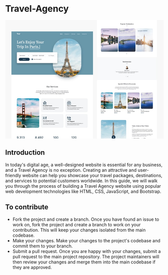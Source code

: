 # Travel-Agency

![Tailus astro based theme](https://github.com/DumindUdara/Travel-Agency/blob/master/Planing%20Desing.jpg)

## Introduction

In today's digital age, a well-designed website is essential for any business, and a Travel Agency is no exception. Creating an attractive and user-friendly website can help you showcase your travel packages, destinations, and services to potential customers worldwide. In this guide, we will walk you through the process of building a Travel Agency website using popular web development technologies like HTML, CSS, JavaScript, and Bootstrap.

## To contribute

- Fork the project and create a branch. Once you have found an issue to work on, fork the project and create a branch to work on your contribution. This will keep your changes isolated from the main codebase.
- Make your changes. Make your changes to the project's codebase and commit them to your branch.
- Submit a pull request. Once you are happy with your changes, submit a pull request to the main project repository. The project maintainers will then review your changes and merge them into the main codebase if they are approved.
